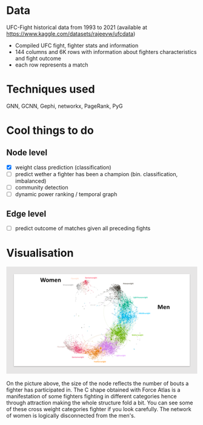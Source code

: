 # Data
UFC-Fight historical data from 1993 to 2021 (available at https://www.kaggle.com/datasets/rajeevw/ufcdata)
- Compiled UFC fight, fighter stats and information
- 144 columns and 6K rows with information about fighters characteristics and fight outcome
- each row represents a match

# Techniques used
GNN, GCNN, Gephi, networkx, PageRank, PyG

# Cool things to do
## Node level
- [x] weight class prediction (classification)
- [ ] predict wether a fighter has been a champion (bin. classification, imbalanced)
- [ ] community detection
- [ ] dynamic power ranking / temporal graph

## Edge level
- [ ] predict outcome of matches given all preceding fights

# Visualisation

![Alt text](images/mmagraph_github.png)

On the picture above, the size of the node reflects the number of bouts a fighter has participated in. The C shape obtained with Force Atlas is a manifestation of some fighters fighting in different categories hence through attraction making the whole structure fold a bit. You can see some of these cross weight categories fighter if you look carefully. The network of women is logically disconnected from the men's.

